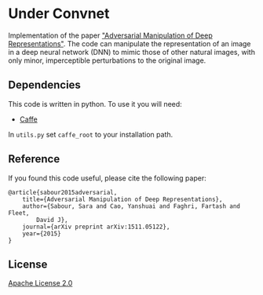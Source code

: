 # Under Convnet

Implementation of the paper ["Adversarial Manipulation of Deep
Representations"](http://arxiv.org/abs/1511.05122).  The code can manipulate
the representation of an image in a deep neural network (DNN) to mimic those of
other natural images, with only minor, imperceptible perturbations to the
original image.

## Dependencies

This code is written in python. To use it you will need:

* [Caffe](http://caffe.berkeleyvision.org)

In `utils.py` set `caffe_root` to your installation path.

## Reference

If you found this code useful, please cite the following paper:

    @article{sabour2015adversarial,
        title={Adversarial Manipulation of Deep Representations},
        author={Sabour, Sara and Cao, Yanshuai and Faghri, Fartash and Fleet,
            David J},
        journal={arXiv preprint arXiv:1511.05122},
        year={2015}
    }

## License

[Apache License 2.0](http://www.apache.org/licenses/LICENSE-2.0)
